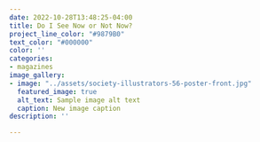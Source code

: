 ```yaml
---
date: 2022-10-28T13:48:25-04:00
title: Do I See Now or Not Now?
project_line_color: "#9879B0"
text_color: "#000000"
color: ''
categories:
- magazines
image_gallery:
- image: "../assets/society-illustrators-56-poster-front.jpg"
  featured_image: true
  alt_text: Sample image alt text
  caption: New image caption
description: ''

---
```


